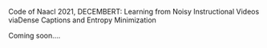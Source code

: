 Code of Naacl 2021, DECEMBERT: Learning from Noisy Instructional Videos viaDense Captions and Entropy Minimization

Coming soon....
